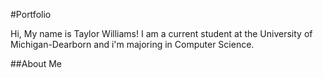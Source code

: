 #Portfolio

Hi, My name is Taylor Williams!
I am a current student at the University of Michigan-Dearborn and i'm majoring in Computer Science.

##About Me

